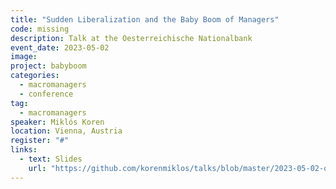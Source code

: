 ```yaml
---
title: "Sudden Liberalization and the Baby Boom of Managers"
code: missing
description: Talk at the Oesterreichische Nationalbank
event_date: 2023-05-02
image: 
project: babyboom
categories: 
  - macromanagers
  - conference
tag:
  - macromanagers
speaker: Miklós Koren
location: Vienna, Austria
register: "#"
links:
  - text: Slides
    url: "https://github.com/korenmiklos/talks/blob/master/2023-05-02-oenb/README.pdf"
---
```


